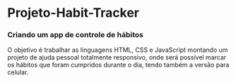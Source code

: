 # Projeto-Habit-Tracker
### Criando um app de controle de hábitos

O objetivo é trabalhar as linguagens HTML, CSS e JavaScript montando um projeto de ajuda pessoal totalmente responsivo, onde será possível marcar os hábitos que foram cumpridos durante o dia, tendo também a versão para celular.
